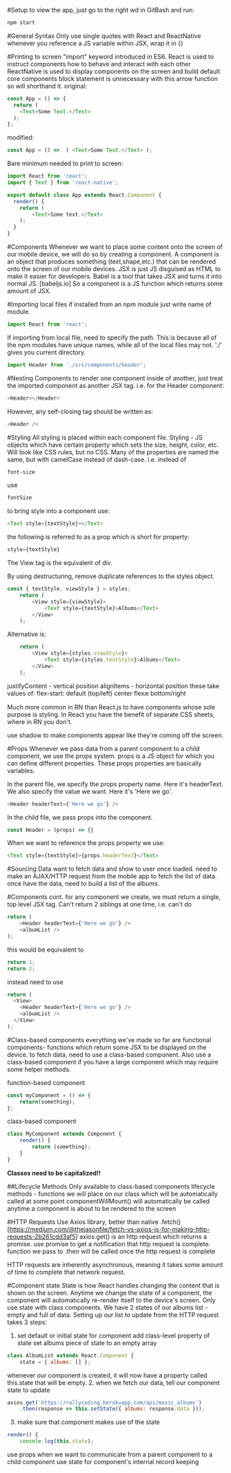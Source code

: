 #Setup
to view the app, just go to the right wd in GitBash and run:
```javascript
npm start
```
#General Syntax
Only use single quotes with React and ReactNative
whenever you reference a JS variable within JSX, wrap it in {}

#Printing to screen
"import" keyword introduced in ES6.
React is used to instruct components how to behave and interact with each other
ReactNative is used to display components on the screen and build default core components
block statement is unnecessary with this arrow function so will shorthand it.
original:
```javascript
const App = () => {
  return (
    <Text>Some Text.</Text>
  );
};
```
modified:
```javascript
const App = () =>  ( <Text>Some Text.</Text> );
```
Bare minimum needed to print to screen:
```javascript
import React from 'react';
import { Text } from 'react-native';

export default class App extends React.Component {
  render() {
    return (
        <Text>Some text.</Text>
    );
  }
}
```
#Components
Whenever we want to place some content onto the screen of our mobile device, we will do so by creating a component. A component is an object that produces something (text,shape,etc.) that can be rendered onto the screen of our mobile devices.
JSX is just JS disguised as HTML to make it easier for developers. Babel is a tool that takes JSX and turns it into normal JS.
[babeljs.io]
So a component is a JS function which returns some amount of JSX.

#Importing local files
if installed from an npm module just write name of module.
```javascript
import React from 'react';
```
If importing from local file, need to specify the path.
This is because all of the npm modules have unique names, while all of the local files may not.
'./' gives you current directory.
```javascript
import Header from './src/components/header';
```
#Nesting Components
to render one component inside of another, just treat the imported component as another JSX tag. i.e. for the Header component:
```javascript
<Header></Header>
```
However, any self-closing tag should be written as:
```javascript
<Header />
```
#Styling
All styling is placed within each component file.
Styling - JS objects which have certain property which sets the size, height, color, etc.
Will look like CSS rules, but no CSS.
Many of the properties are named the same, but with camelCase instead of dash-case.
i.e. instead of
```CSS
font-size
```
use
```javascript
fontSize
```
to bring style into a component use:
```javascript
<Text style={textStyle}></Text>
```
the following is referred to as a prop which is short for property:
```javascript
style={textStyle}
```
The View tag is the equivalent of div.

By using destructuring, remove duplicate references to the styles object.

```javascript
const { textStyle, viewStyle } = styles;
    return (
        <View style={viewStyle}>
            <Text style={textStyle}>Albums</Text>
        </View>
    );
```
Alternative is:

```javascript
    return (
        <View style={styles.viewStyle}>
            <Text style={styles.textStyle}>Albums</Text>
        </View>
    );
```
justifyContent - vertical position
alignItems - horizontal position
these take values of:
flex-start: default (top/left)
center
flex:end: bottom/right

Much more common in RN than React.js to have components whose sole purpose is styling.
In React you have the benefit of separate CSS sheets, where in RN you don't.

use shadow to make components appear like they're coming off the screen.

#Props
Whenever we pass data from a parent component to a child component, we use the props system.
props is a JS object for which you can define different properties.
These props properties are basically variables.

In the parent file, we specify the props property name. Here it's headerText.
We also specify the value we want. Here it's 'Here we go'.
```javascript
<Header headerText={'Here we go'} />
```
In the child file, we pass props into the component.
```javascript
const Header = (props) => {}
```
When we want to reference the props property we use:
```javascript
<Text style={textStyle}>{props.headerText}</Text>
```
#Sourcing Data
want to fetch data and show to user once loaded.
need to make an AJAX/HTTP request from the mobile app to fetch the list of data.
once have the data, need to build a list of the albums.

#Components cont.
for any component we create, we must return a single, top level JSX tag.
Can't return 2 siblings at one time, i.e. can't do
```javascript
return (
    <Header headerText={'Here we go'} />
    <albumList />
);
```
this would be equivalent to
```javascript
return 1;
return 2;
```
instead need to use
```javascript
return (
  <View>
    <Header headerText={'Here we go'} />
    <albumList />
  </View>
);
```
#Class-based components
everything we've made so far are functional components- functions which return some JSX to be displayed on the device.
to fetch data, need to use a class-based component.
Also use a class-based component if you have a large component which may require some helper methods.

function-based component
```javascript
const myComponent = () => {
    return(something);
};
```
class-based component
```javascript
class MyComponent extends Component {
    render() {
        return (something);
    }
}
```
**Classes need to be capitalized!!**

##Lifecycle Methods
Only available to class-based components
lifecycle methods - functions we will place on our class which will be automatically called at some point
componentWillMount() will automatically be called anytime a component is about to be rendered to the screen

#HTTP Requests
Use Axios library, better than native .fetch()
[https://medium.com/@thejasonfile/fetch-vs-axios-js-for-making-http-requests-2b261cdd3af5]
axios.get() is an http request which returns a promise.
use promise to get a notification that http request is complete.
function we pass to .then will be called once the http request is complete

HTTP requests are inherently asynchronous, meaning it takes some amount of time to complete that network request.

#Component state
State is how React handles changing the content that is shown on the screen.
Anytime we change the state of a component, the component will automatically re-render itself to the device's screen.
Only use state with class components.
We have 2 states of our albums list - empty and full of data.
Setting up our list to update from the HTTP request takes 3 steps:
1. set default or initial state for component
add class-level property of state
set albums piece of state to an empty array
```javascript
class AlbumList extends React.Component {
    state = { albums: [] };
```
whenever our component is created, it will now have a property called this.state that will be empty.
2. when we fetch our data, tell our component state to update
```javascript
axios.get('https://rallycoding.herokuapp.com/api/music_albums')
    .then(response => this.setState({ albums: response.data }));
```
3. make sure that component makes use of the state
```javascript
render() {
    console.log(this.state);
```
use props when we want to communicate from a parent component to a child component
use state for component's internal record keeping
